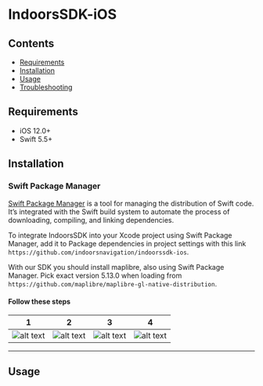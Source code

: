 # IndoorsSDK-iOS
## Contents

- [Requirements](#requirements)
- [Installation](#installation)
- [Usage](#usage)
- [Troubleshooting](#troubleshooting)

## Requirements

- iOS 12.0+
- Swift 5.5+

## Installation

### Swift Package Manager

[Swift Package Manager](https://swift.org/package-manager/) is a tool for managing the distribution of Swift code. It’s integrated with the Swift build system to automate the process of downloading, compiling, and linking dependencies.

To integrate IndoorsSDK into your Xcode project using Swift Package Manager, add it to Package dependencies in project settings with this link ```https://github.com/indoorsnavigation/indoorssdk-ios```. 

With our SDK you should install maplibre, also using Swift Package Manager. Pick exact version 5.13.0 when loading from ```https://github.com/maplibre/maplibre-gl-native-distribution```. 

#### Follow these steps

1 | 2 | 3 | 4
--- | --- | --- | ---
![alt text](https://platform.indoorsnavi.pro/media/3baf8a096e9e49bca6e36c9662f69df4.png "Adding dependecy to project in XCode") | ![alt text](https://platform.indoorsnavi.pro/media/3b7dd8eb98954140aea4923e33093c77.png "Searching for SDK") | ![alt text](https://platform.indoorsnavi.pro/media/35e8485c9366426f989505ce89b414df.png "") |  ![alt text](https://platform.indoorsnavi.pro/media/1fba87ae1e3e4f919276746358241a6f.png "Final result")

---

## Usage

